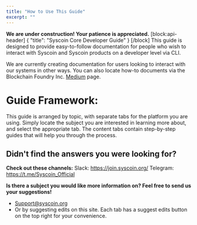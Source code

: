 ```yaml
---
title: "How to Use This Guide"
excerpt: ""
---
```

**We are under construction! Your patience is appreciated.** 
[block:api-header]
{
  "title": "Syscoin Core Developer Guide"
}
[/block]
This guide is designed to provide easy-to-follow documentation for people who wish to interact with Syscoin and Syscoin products on a developer level via CLI. 

We are currently creating documentation for users looking to interact with our systems in other ways. You can also locate how-to documents via the Blockchain Foundry Inc. [Medium](https://medium.com/@BlockchainFoundry) page.  

# Guide Framework:
This guide is arranged by topic, with separate tabs for the platform you are using. Simply locate the subject you are interested in learning more about, and select the appropriate tab. The content tabs contain step-by-step guides that will help you through the process.

## Didn't find the answers you were looking for?
**Check out these channels:**
Slack: https://join.syscoin.org/
Telegram: https://t.me/Syscoin_Official

**Is there a subject you would like more information on? Feel free to send us your suggestions!**
- [Support@syscoin.org](mailto:Support@syscoin.org)
- Or by suggesting edits on this site. Each tab has a suggest edits button on the top right for your convenience.